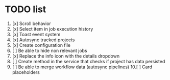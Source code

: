 # TODO list

1. [x] Scroll behavior
2. [x] Select item in job execution history
3. [x] Toast event system
4. [x] Autosync tracked projects
5. [x] Create configuration file
6. [ ] Be able to hide non relevant jobs
7. [x] Replace the info icon with the details dropdown
8. [ ] Create method in the service that checks if project has data persisted
9. [ ] Be able to merge workflow data (autosync pipelines)
10.[ ] Card placeholders
